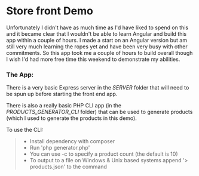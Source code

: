 # Store front Demo

Unfortunately I didn't have as much time as I'd have liked to spend on this and it became clear that I wouldn't be able to learn Angular and build this app within a couple of hours.
I made a start on an Angular version but am still very much learning the ropes yet and have been very busy with other commitments.
So this app took me a couple of hours to build overall though I wish I'd had more free time this weekend to demonstrate my abilities.

### The App:

There is a very basic Express server in the _SERVER_ folder that will need to be spun up before starting the front end app.


There is also a really basic PHP CLI app (in the _PRODUCTS_GENERATOR_CLI_ folder) that can be used to generate products (which I used to generate the products in this demo).

To use the CLI:
> - Install dependency with composer
> - Run 'php generator.php'
> - You can use -c to specify a product count (the default is 10)
> - To output to a file on Windows & Unix based systems append '> products.json' to the command
